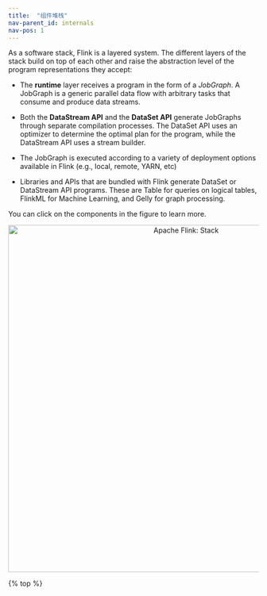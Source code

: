 ```yaml
---
title:  "组件堆栈"
nav-parent_id: internals
nav-pos: 1
---
```

<!--
Licensed to the Apache Software Foundation (ASF) under one
or more contributor license agreements.  See the NOTICE file
distributed with this work for additional information
regarding copyright ownership.  The ASF licenses this file
to you under the Apache License, Version 2.0 (the
"License"); you may not use this file except in compliance
with the License.  You may obtain a copy of the License at

  http://www.apache.org/licenses/LICENSE-2.0

Unless required by applicable law or agreed to in writing,
software distributed under the License is distributed on an
"AS IS" BASIS, WITHOUT WARRANTIES OR CONDITIONS OF ANY
KIND, either express or implied.  See the License for the
specific language governing permissions and limitations
under the License.
-->

As a software stack, Flink is a layered system. The different layers of the stack build on
top of each other and raise the abstraction level of the program representations they accept:

- The **runtime** layer receives a program in the form of a *JobGraph*. A JobGraph is a generic parallel
data flow with arbitrary tasks that consume and produce data streams.

- Both the **DataStream API** and the **DataSet API** generate JobGraphs through separate compilation
processes. The DataSet API uses an optimizer to determine the optimal plan for the program, while
the DataStream API uses a stream builder.

- The JobGraph is executed according to a variety of deployment options available in Flink (e.g., local,
remote, YARN, etc)

- Libraries and APIs that are bundled with Flink generate DataSet or DataStream API programs. These are
Table for queries on logical tables, FlinkML for Machine Learning, and Gelly for graph processing.

You can click on the components in the figure to learn more.

<center>
  <img src="{{ site.baseurl }}/fig/stack.png" width="700px" alt="Apache Flink: Stack" usemap="#overview-stack">
</center>

<map name="overview-stack">
<area id="lib-datastream-cep" title="CEP: Complex Event Processing" href="{{ site.baseurl }}/dev/libs/cep.html" shape="rect" coords="63,0,143,177" />
<area id="lib-datastream-table" title="Table: Relational DataStreams" href="{{ site.baseurl }}/dev/table_api.html" shape="rect" coords="143,0,223,177" />
<area id="lib-dataset-ml" title="FlinkML: Machine Learning" href="{{ site.baseurl }}/dev/libs/ml/index.html" shape="rect" coords="382,2,462,176" />
<area id="lib-dataset-gelly" title="Gelly: Graph Processing" href="{{ site.baseurl }}/dev/libs/gelly/index.html" shape="rect" coords="461,0,541,177" />
<area id="lib-dataset-table" title="Table API and SQL" href="{{ site.baseurl }}/dev/table_api.html" shape="rect" coords="544,0,624,177" />
<area id="datastream" title="DataStream API" href="{{ site.baseurl }}/dev/datastream_api.html" shape="rect" coords="64,177,379,255" />
<area id="dataset" title="DataSet API" href="{{ site.baseurl }}/dev/batch/index.html" shape="rect" coords="382,177,697,255" />
<area id="runtime" title="Runtime" href="{{ site.baseurl }}/concepts/runtime.html" shape="rect" coords="63,257,700,335" />
<area id="local" title="Local" href="{{ site.baseurl }}/tutorials/local_setup.html" shape="rect" coords="62,337,275,414" />
<area id="cluster" title="Cluster" href="{{ site.baseurl }}/ops/deployment/cluster_setup.html" shape="rect" coords="273,336,486,413" />
<area id="cloud" title="Cloud" href="{{ site.baseurl }}/ops/deployment/gce_setup.html" shape="rect" coords="485,336,700,414" />
</map>

{% top %}
